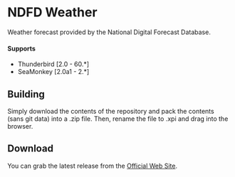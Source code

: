 # NDFD Weather
Weather forecast provided by the National Digital Forecast Database.

#### Supports
 * Thunderbird [2.0 - 60.*]
 * SeaMonkey [2.0a1 - 2.*]

## Building
Simply download the contents of the repository and pack the contents (sans git data) into a .zip file. Then, rename the file to .xpi and drag into the browser.

## Download
You can grab the latest release from the [Official Web Site](//realityripple.com/Software/Mozilla-Extensions/NDFD-Weather/).
